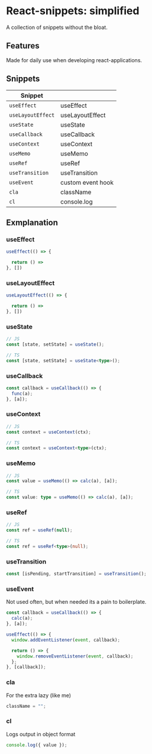 # React-snippets: simplified

A collection of snippets without the bloat.

## Features

Made for daily use when developing react-applications.

## Snippets

| Snippet           |                   |
| ----------------- | ----------------- |
| `useEffect`       | useEffect         |
| `useLayoutEffect` | useLayoutEffect   |
| `useState`        | useState          |
| `useCallback`     | useCallback       |
| `useContext`      | useContext        |
| `useMemo`         | useMemo           |
| `useRef`          | useRef            |
| `useTransition`   | useTransition     |
| `useEvent`        | custom event hook |
| `cla`             | className         |
| `cl`              | console.log       |

## Exmplanation

### **useEffect**

```javascript
useEffect(() => {

  return () =>
}, [])
```

### **useLayoutEffect**

```javascript
useLayoutEffect(() => {

  return () =>
}, [])
```

### **useState**

```typescript
// JS
const [state, setState] = useState();

// TS
const [state, setState] = useState<type>();
```

### **useCallback**

```javascript
const callback = useCallback(() => {
  func(a);
}, [a]);
```

### **useContext**

```typescript
// JS
const context = useContext(ctx);

// TS
const context = useContext<type>(ctx);
```

### **useMemo**

```typescript
// JS
const value = useMemo(() => calc(a), [a]);

// TS
const value: type = useMemo(() => calc(a), [a]);
```

### **useRef**

```typescript
// JS
const ref = useRef(null);

// TS
const ref = useRef<type>(null);
```

### **useTransition**

```javascript
const [isPending, startTransition] = useTransition();
```

### **useEvent**

Not used often, but when needed its a pain to boilerplate.

```typescript
const callback = useCallback(() => {
  calc(a);
}, [a]);

useEffect(() => {
  window.addEventListener(event, callback);

  return () => {
    window.removeEventListener(event, callback);
  };
}, [callback]);
```

### **cla**

For the extra lazy (like me)

```javascript
className = "";
```

### **cl**

Logs output in object format

```javascript
console.log({ value });
```
